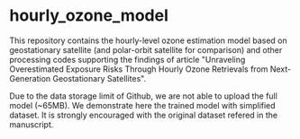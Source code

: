 # hourly_ozone_model
This repository contains the hourly-level ozone estimation model based on geostationary satellite (and polar-orbit satellite for comparison) and other processing codes supporting the findings of article "Unraveling Overestimated Exposure Risks Through Hourly Ozone Retrievals from Next-Generation Geostationary Satellites".

Due to the data storage limit of Github, we are not able to upload the full model (~65MB). We demonstrate here the trained model with simplified dataset. It is strongly encouraged with the original dataset refered in the manuscript.

